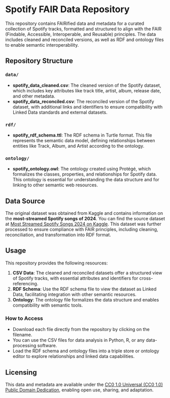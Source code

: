 # Spotify FAIR Data Repository

This repository contains FAIRified data and metadata for a curated collection of Spotify tracks, formatted and structured to align with the FAIR (Findable, Accessible, Interoperable, and Reusable) principles. The data includes cleaned and reconciled versions, as well as RDF and ontology files to enable semantic interoperability.

## Repository Structure

### `data/`
- **spotify_data_cleaned.csv**: The cleaned version of the Spotify dataset, which includes key attributes like track title, artist, album, release date, and other metadata.
- **spotify_data_reconciled.csv**: The reconciled version of the Spotify dataset, with additional links and identifiers to ensure compatibility with Linked Data standards and external datasets.

### `rdf/`
- **spotify_rdf_schema.ttl**: The RDF schema in Turtle format. This file represents the semantic data model, defining relationships between entities like Track, Album, and Artist according to the ontology.

### `ontology/`
- **spotify_ontology.owl**: The ontology created using Protégé, which formalizes the classes, properties, and relationships for Spotify data. This ontology is essential for understanding the data structure and for linking to other semantic web resources.
  
## Data Source

The original dataset was obtained from Kaggle and contains information on the **most-streamed Spotify songs of 2024**. You can find the source dataset at [Most Streamed Spotify Songs 2024 on Kaggle](https://www.kaggle.com/datasets/nelgiriyewithana/most-streamed-spotify-songs-2024). This dataset was further processed to ensure compliance with FAIR principles, including cleaning, reconciliation, and transformation into RDF format.


## Usage

This repository provides the following resources:
1. **CSV Data**: The cleaned and reconciled datasets offer a structured view of Spotify tracks, with essential attributes and identifiers for cross-referencing.
2. **RDF Schema**: Use the RDF schema file to view the dataset as Linked Data, facilitating integration with other semantic resources.
3. **Ontology**: The ontology file formalizes the data structure and enables compatibility with semantic tools.

### How to Access

- Download each file directly from the repository by clicking on the filename.
- You can use the CSV files for data analysis in Python, R, or any data-processing software.
- Load the RDF schema and ontology files into a triple store or ontology editor to explore relationships and linked data capabilities.

## Licensing

This data and metadata are available under the [CC0 1.0 Universal (CC0 1.0) Public Domain Dedication](https://creativecommons.org/publicdomain/zero/1.0/), enabling open use, sharing, and adaptation.

